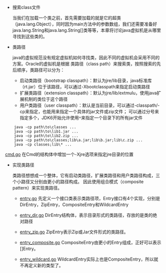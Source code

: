 - 搜索class文件

    当我们在加载一个类之前，首先需要加载的就是它的超类（java.lang.Object），同时因为main方法中的参数数组，我们还需要准备好
java.lang.String和java.lang.String[]类等等，本章将讨论java虚拟机是从哪里寻找到这些类的。

- 类路径
    
    java的虚拟规范没有规定虚拟机如何寻找类，因此不同的虚拟机会采用不同的方案。Oracle的虚拟机是根据
    类路径（class path）来搜索类，按照搜索的先后顺序，类路径可以分为：
    - 启动类路径（bootstrap classpath）：默认为jre/lib目录，java标准库（rt.jar）位于该路径，可以通过-Xbootclasspath来指定启动类路径
    - 扩展类路径（extension classpath）：默认为jre/lib/extmulu，使用java扩展机制的类位于这个路径
    - 用户类路径（user classpath）：默认是当前目录，可以通过-classpath/-cp来指定，也能用来指定一个具体的jar文件或zip文件；
    可以通过分号来指定多个，JDK6开始允许使用`*`来指定一个目录下的所有jar文件
```
    java -cp path\to\classes ...
    java -cp path\to\lib1.jar ...
    java -cp path\to\lib2.zip ...
    java -cp path\to\classes;lib\a.jar;lib\b.jar;lib\c.zip ...
    java -cp classes;lib\* ...
```

[cmd.go](cmd.go) 在Cmd的结构体中增加一个-Xjre选项来指定jre目录的位置

- 实现类路径

    类路径想想成一个整体，它有启动类路径，扩展类路径和用户类路径构成，三个小路径又分别由更小的路径构成。
    因此使用组合模式（composite pattern）来实现类路径。
    
    - [entry.go](classpath/entry.go) 先定义一个接口类表示类路径项，Entry接口有4个实现，分别是DirEntry，ZipEntry，CompositeEntry和WildcardEntry
    
    - [entry_dir.go](classpath/entry_dir.go) DirEntry结构体，表示目录形式的类路径，存放的是类的绝对路径
    
    - [entry_zip.go](classpath/entry_zip.go) ZipEntry表示Zip或Jar文件形式的类路径。
    
    - [entry_composite.go](classpath/entry_composite.go) CompositeEntry由更小的Entry组成，正好可以表示[]Entry。
    
    - [entry_wildcard.go](classpath/entry_wildcard.go) WildcardEntry实际上也是CompositeEntry，所以就不再定义新的类型了。
    
    
    
    

